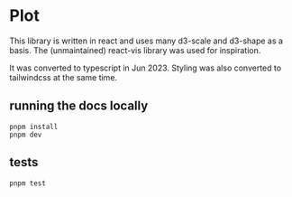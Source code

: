 # Plot

This library is written in react and uses many d3-scale and d3-shape as a basis. The (unmaintained)
react-vis library was used for inspiration.

It was converted to typescript in Jun 2023. Styling was also converted to tailwindcss at the same
time.

## running the docs locally

```
pnpm install
pnpm dev
```

## tests

```
pnpm test
```
